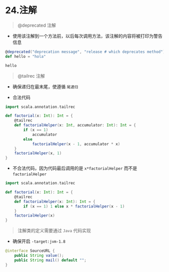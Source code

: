 # 24.注解

> @deprecated 注解

- 使用该注解到一个方法前，以后每次调用方法，该注解的内容将被打印为警告信息

```scala
@deprecated("deprecation message", "release # which deprecates method")
def hello = "hola"

hello  
```

> @tailrec 注解

- 确保递归在最末尾，使遵循 ```尾递归```

- 合法代码

```scala
import scala.annotation.tailrec

def factorial(x: Int): Int = {
    @tailrec
    def factorialHelper(x: Int, accumulator: Int): Int = {
        if (x == 1) 
            accumulator 
        else
            factorialHelper(x - 1, accumulator * x)
    }
    factorialHelper(x, 1)
}
```

- 不合法代码，因为代码最后调用的是 ```x*factorialHelper``` 而不是 ```factorialHelper```

```scala
import scala.annotation.tailrec

def factorial(x: Int): Int = {
    @tailrec
    def factorialHelper(x: Int): Int = {
        if (x == 1) 1 else x * factorialHelper(x - 1)
    }
    factorialHelper(x)
}
```

> 注解类的定义需要通过 ```Java``` 代码实现

- 确保开启 ```-target:jvm-1.8```

```java
@interface SourceURL {
    public String value();
    public String mail() default "";
}
```